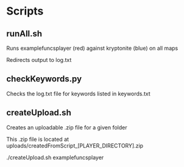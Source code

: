 # Scripts
## runAll.sh
Runs examplefuncsplayer (red) against kryptonite (blue) on all maps

Redirects output to log.txt

## checkKeywords.py
Checks the log.txt file for keywords listed in keywords.txt

## createUpload.sh
Creates an uploadable .zip file for a given folder

This .zip file is located at uploads/createdFromScript_[PLAYER_DIRECTORY].zip

./createUpload.sh examplefuncsplayer
